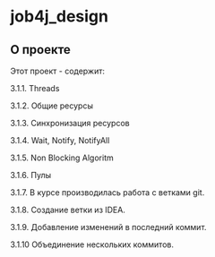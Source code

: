 # job4j_design

## О проекте

Этот проект - содержит:

3.1.1. Threads

3.1.2. Общие ресурсы

3.1.3. Синхронизация ресурсов

3.1.4. Wait, Notify, NotifyAll

3.1.5. Non Blocking Algoritm

3.1.6. Пулы

3.1.7. В курсе производилась работа с ветками git.

3.1.8. Создание ветки из IDEA.

3.1.9. Добавление изменений в последний коммит.

3.1.10 Объединение нескольких коммитов. 